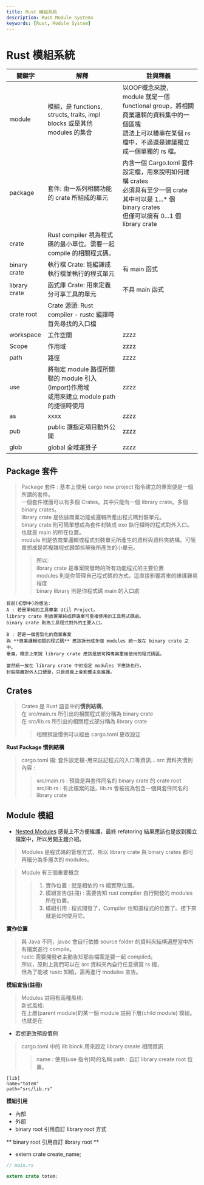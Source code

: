 ```yaml
---
title: Rust 模組系統
description: Rust Module Systems
keywords: [Rust, Module System]
---
```


# Rust 模組系統

| 關鍵字 | 解釋 | 註與釋義|
|------|-----|-----|
| module | 模組，是 functions, structs, traits, impl blocks 或是其他 modules 的集合 | 以OOP概念來說，<br/>module 就是一個 functional group，將相關商業邏輯的資料集中的一個區塊<br/>語法上可以槽串在某個 rs 檔中，不過還是建議獨立成一個單獨的 rs 檔。 |
| package | 套件: 由一系列相關功能的 crate 所組成的單元 | 內含一個 Cargo.toml 套件設定檔，用來說明如何建構 crates<br/>必須具有至少一個 crate<br/>  其中可以是 1...* 個 binary crates<br/>  但僅可以擁有 0...1 個 library crate   |
| crate | Rust compiler 視為程式碼的最小單位。需要一起 compile 的相關程式碼。 |  |
| binary crate | 執行檔 Crate: 能編譯成執行檔並執行的程式單元 | 有 main 函式 |
| library crate | 函式庫 Crate: 用來定義分可享工具的單元 | 不具 main 函式 |
| crate root | Crate 源頭: Rust compiler - rustc 編譯時首先尋找的入口檔 |  |
| workspace | 工作空間 | zzzz |
| Scope | 作用域 | zzzz |
| path | 路徑 | zzzz |
| use | 將指定 module 路徑所關聯的 module 引入\(import\)作用域<br/>或用來建立 module path 的捷徑時使用 | zzzz |
| as | xxxx | zzzz |
| pub | public 讓指定項目動外公開 | zzzz |
| glob | global 全域運算子 | zzzz |


## Package 套件
> Package 套件 : 基本上使用 cargo new project 指令建立的專案便是一個所謂的套件。  
> 一個套件裡面可以有多個 Crates。其中只能有一個 library crate。多個 binary crates。  
> library crate 是依據商業功能或邏輯所產出程式碼封裝單元。  
> binary crate 則可簡單想成為套件封裝成 exe 執行檔時的程式對外入口。也就是 main 的所在位置。  
> module 則是依商業邏輯或程式封裝單元所產生的資料與資料夾結構。可簡單想成是將複雜程式歸類拆解後所產生的小單元。  
>>  
>> 所以:  
>> library crate 是專案開發時的所有功能程式的主要位置  
>> modules 則是你管理自己程式碼的方式，這直接影響將來的維護難易程度  
>> binary library 則是你程式碼 main 的入口處  

```
目前(初學中)的想法: 
A : 若是單純的工具專案 Util Project。  
library crate 則放置單純或跨專案可重複使用的工具程式碼處。
binary crate 則為工具程式對外的主要入口。

B : 若是一個客製化的商業專案
與 **商業邏輯相關的程式碼** 應該拆分成多個 modules 統一放在 binary crate 之中。  
畢竟，概念上來說 library crate 應該是放可跨專案重複使用的程式碼區。  

當然統一放在 library crate 中的指定 modules 下應該也行，  
封裝隱藏對外入口便是，只是感覺上會影響未來維護。  
```

## Crates 
> Crates 是 Rust 語言中的**慣例結構**。  
> 在 src/main.rs 所引出的相關程式部分稱為 binary crate  
> 在 src/lib.rs 所引出的相關程式部分稱為 library crate  
>> 相關預設慣例可以經由 cargo.toml 更改設定  

__Rust Package 慣例結構__
> cargo.toml 檔: 套件設定檔-用來註記程式的入口等資訊... 
> src 資料夾慣例內容 :   
>> src/main.rs : 預設是與套件同名的 binary crate 的 crate root  
>> src/lib.rs : 有此檔案的話，lib.rs 會被視為包含一個與套件同名的 library crate 

## Module 模組 <span id="module">&nbsp;</span>
* [Nested Modules](./Rust_Nested_Module) 感覺上不方便維護，最終 refatoring 結果應該也是放到獨立檔案中，所以另開主題介紹。

> Modules 是程式碼的管理方式，所以 library crate 與 binary crates 都可再細分為多層次的 modules。  

> Module 有三個重要概念  
>> 1. 實作位置 : 就是相依的 rs 檔實際位置。    
>> 1. 模組宣告(註冊) : 需要告知 rust compiler 自行開發的 modules 所在位置。  
>> 1. 模組引用 : 程式開發了，Compiler 也知道程式的位置了。接下來就是如何使用它。  

__實作位置__
> 與 Java 不同，javac 會自行依據 source folder 的資料夾結構遍歷當中所有檔案進行 compile。  
> rustc 需要開發者主動告知那些檔案是要一起 compiled。   
> 所以，原則上我們可以在 src 資料夾內自行任意撰寫 rs 檔，   
> 但為了能被 rustc 知曉，需再進行 modules 宣告。   

__模組宣告(註冊)__
> Modules 註冊有兩種風格:  
> 新式風格:   
> 在上層\(parent module\)的某一個 module 註冊下層\(child module\) 模組。  
> 也就是在

* 若想更改預設慣例

> cargo.toml  中的 lib block 用來設定 library create 相關資訊  
>> name : 使用(use 指令)時的名稱 
>> path : 自訂 library create root 位置。 

```tolm
[lib]
name="totem"
path="src/lib.rs"
```

__模組引用__
* 內部
* 外部
* binary root 引用自訂 library root 方式


** binary root 引用自訂 library root **
* extern crate create_name;
```rust
// main.rs

extern crate totem;

```

 
